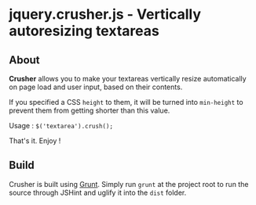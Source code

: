 jquery.crusher.js - Vertically autoresizing textareas
=====================================================

## About

__Crusher__ allows you to make your textareas vertically resize automatically on page load and user input, based on their contents.

If you specified a CSS `height` to them, it will be turned into `min-height` to prevent them from getting shorter than this value.

Usage : `$('textarea').crush();`

That's it. Enjoy !

## Build

Crusher is built using [Grunt](http://gruntjs.com/). Simply run `grunt` at the project root to run the source through JSHint and uglify it into the `dist` folder.